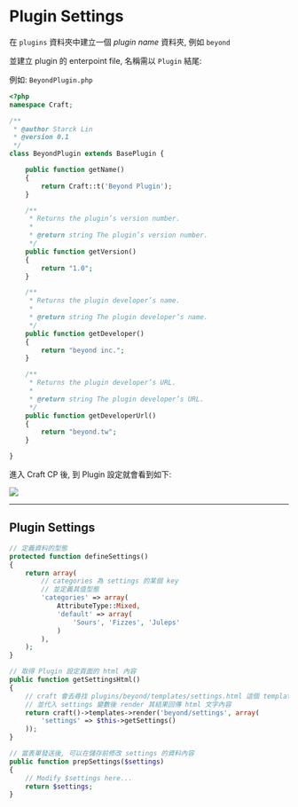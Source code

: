 # Plugin Settings

在 `plugins` 資料夾中建立一個 *plugin name* 資料夾, 例如 `beyond`

並建立 plugin 的 enterpoint file, 名稱需以 `Plugin` 結尾:

例如: `BeyondPlugin.php`

```php
<?php
namespace Craft;

/**
 * @author Starck Lin
 * @version 0.1
 */
class BeyondPlugin extends BasePlugin {

    public function getName()
    {
        return Craft::t('Beyond Plugin');
    }

    /**
     * Returns the plugin’s version number.
     *
     * @return string The plugin’s version number.
     */
    public function getVersion()
    {
        return "1.0";
    }

    /**
     * Returns the plugin developer’s name.
     *
     * @return string The plugin developer’s name.
     */
    public function getDeveloper()
    {
        return "beyond inc.";
    }

    /**
     * Returns the plugin developer’s URL.
     *
     * @return string The plugin developer’s URL.
     */
    public function getDeveloperUrl()
    {
        return "beyond.tw";
    }

}
```

進入 Craft CP 後, 到 Plugin 設定就會看到如下:

![](/content/images/2015/03/-----2015-03-27-16-08-45.png)


<hr/>

## Plugin Settings

```php
// 定義資料的型態
protected function defineSettings()
{
    return array(
    	// categories 為 settings 的某個 key
        // 並定義其值型態
        'categories' => array(
        	AttributeType::Mixed,
            'default' => array(
        		'Sours', 'Fizzes', 'Juleps'
            )
    	),
	);
}

// 取得 Plugin 設定頁面的 html 內容
public function getSettingsHtml()
{
	// craft 會去尋找 plugins/beyond/templates/settings.html 這個 template
    // 並代入 settings 變數後 render 其結果回傳 html 文字內容
	return craft()->templates->render('beyond/settings', array(
		'settings' => $this->getSettings()
	));
}

// 當表單發送後, 可以在儲存前修改 settings 的資料內容
public function prepSettings($settings)
{
	// Modify $settings here...
	return $settings;
}
```
